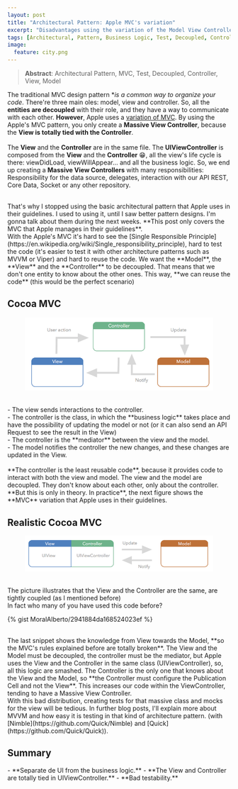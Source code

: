```yaml
---
layout: post
title: "Architectural Pattern: Apple MVC's variation"
excerpt: "Disadvantages using the variation of the Model View Controller that Apple recommends in their guidelines..."
tags: [Architectural, Pattern, Business Logic, Test, Decoupled, Controller, View, Model]
image:
  feature: city.png
---
```

> **Abstract**: Architectural Pattern, MVC, Test, Decoupled, Controller, View, Model

The traditional MVC design pattern **is a common way to organize your code*. There're three main  oles: model, view and controller. So, all the **entities are decoupled** with their role, and they have a way to communicate with each other. **However**, Apple uses a [variation of MVC](https://developer.apple.com/library/ios/documentation/General/Conceptual/CocoaEncyclopedia/Model-View-Controller/Model-View-Controller.html#//apple_ref/doc/uid/TP40010810-CH14-SW14). By using the Apple's MVC pattern, you only create a **Massive View Controller**, because the **View is totally tied with the Controller**.
<br/><br/>
The **View** and the **Controller** are in the same file. The **UIViewController** is composed from the **View** and the **Controller** 😁, all the view's life cycle is there: viewDidLoad, viewWillAppear... and all the business logic. So, we end up creating a **Massive View Controllers** with many responsibilities: Responsibility for the data source, delegates, interaction with our API REST, Core Data, Socket or any other repository.

<br/>
That's why I stopped using the basic architectural pattern that Apple uses in their guidelines. I used to using it, until I saw better pattern designs. I'm gonna talk about them during the next weeks. **This post only covers the MVC that Apple manages in their guidelines**.

<br/>
With the Apple's MVC it's hard to see the [Single Responsible Principle](https://en.wikipedia.org/wiki/Single_responsibility_principle), hard to test the code (it's easier to test it with other architecture patterns such as MVVM or Viper) and hard to reuse the code. We want the **Model**, the **View** and the **Controller** to be decoupled. That means that we don't one entity to know about the other ones. This way, **we can reuse the code** (this would be the perfect scenario)

<br/>
<h2>Cocoa MVC</h2>
<figure>
    <a href="/images/MVC.png"><img src="/images/MVC.png"></a>
</figure>

<br/>
- The view sends interactions to the controller.<br/>
- The controller is the class, in which the **business logic** takes place and have the possibility of updating the model or not (or it can also send an API Request to see the result in the View)<br/>
- The controller is the **mediator** between the view and the model.<br/>
- The model notifies the controller the new changes, and these changes are updated in the View.<br/>

<br/>
**The controller is the least reusable code**, because it provides code to interact with both the view and model. The view and the model are decoupled. They don't know about each other, only about the controller.

<br/>
**But this is only in theory. In practice**, the next figure shows the **MVC** variation that Apple uses in their guidelines.

<h2>Realistic Cocoa MVC</h2>
<figure>
    <a href="/images/MVC-2.png"><img src="/images/MVC-2.png"></a>
</figure>

<br/>
The picture illustrates that the View and the Controller are the same, are tightly coupled (as I mentioned before)

<br/>
In fact who many of you have used this code before?


{% gist MoralAlberto/2941884da168524023ef %}

<br/>
The last snippet shows the knowledge from View towards the Model, **so the MVC's rules explained before are totally broken**. The View and the Model must be decoupled, the controller must be the mediator, but Apple uses the View and the Controller in the same class (UIViewController), so, all this logic are smashed.
The Controller is the only one that knows about the View and the Model, so **the Controller must configure the Publication Cell and not the View**. This increases our code within the ViewController, tending to have a Massive View Controller.

<br/>
With this bad distribution, creating tests for that massive class and mocks for the view will be tedious. In further blog posts,  I'll explain more about MVVM and how easy it is testing in that kind of architecture pattern. (with [Nimble](https://github.com/Quick/Nimble) and [Quick](https://github.com/Quick/Quick)).

<br/>
<h2>Summary</h2>
- **Separate de UI from the business logic.**
- **The View and Controller are totally tied in UIViewController.**
- **Bad testability.**

<br/>
<br/>

